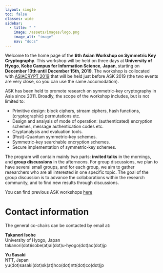 ```yaml
---
layout: single
toc: false
classes: wide
sidebar:  
  - title: " "   
    image: /assets/images/logo.png
    image_alt: "image"
    nav: "docs"
---
```


Welcome to the home page of the **9th Asian Workshop on Symmetric Key Cryptography**. This workshop will be held on three days at **University of Hyogo**, **Kobe Campus for Information Science**, **Japan**, starting on **December 13th until December 15th, 2019**. The workshop is collocated with [ASIACRYPT 2019](https://asiacrypt.iacr.org/2019/) that will be held just before ASK 2019 (the two events are very close, so you can use the same accomodation).

ASK has been held to promote research on symmetric-key cryptography in Asia since 2011. Broadly, the scope of the workshop includes, but is not limited to:

- Primitive design: block ciphers, stream ciphers, hash functions, (cryptographic) permutations etc.
- Design and analysis of mode of operation: (authenticated) encryption schemes, message authentication codes etc.
- Cryptanalysis and evaluation tools.
- (Post)-Quantum symmetric-key schemes.
- Symmetric-key searchable encryption schemes.
- Secure implementation of symmetric-key schemes.

The program will contain mainly two parts: **invited talks** in the mornings, and **group discussions** in the afternoons. For group discussions, we plan to have several small groups, and for each group, we aim to gather researchers who are all interested in one specific topic. The goal of the group discussion is to advance the collaborations within the research community, and to find new results through discussions.

You can find previous ASK workshops [here](https://askworkshop.github.io/ask/)


# Contact information

The general co-chairs can be contacted by email at:  

**Takanori Isobe**  
University of Hyogo, Japan  
takanori(dot)isobe(at)ai(dot)u-hyogo(dot)ac(dot)jp   

**Yu Sasaki**  
NTT, Japan  
yu(dot)sasaki(dot)sk(at)hco(dot)ntt(dot)co(dot)jp
